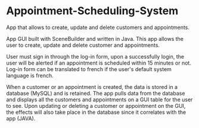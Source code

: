 # Appointment-Scheduling-System
App that allows to create, update and delete customers and appointments.

App GUI built with SceneBuilder and written in Java. This app allows the user to create, update and delete customer and appointments. 

User must sign in through the log-in form, upon a successfully login, the user will be alerted if an appointment is scheduled within 15 minutes or not. 
Log-in form can be translated to french if the user's default system language is french.

When a customer or an appointment is created, the data is stored in a database (MySQL) and is retained.
The app pulls data from the database and displays all the customers and appointments on a GUI table for the user to see. 
Upon updating or deleting a customer or appointment on the GUI, the effects will also take place in the database since it correlates with the app (JAVA).

